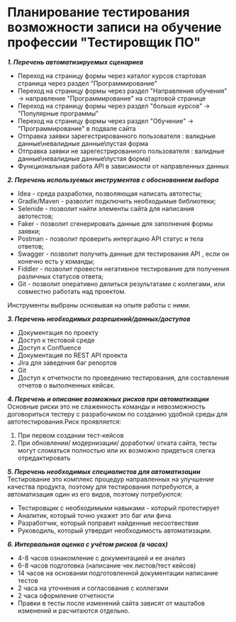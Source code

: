 # Планирование тестирования возможности записи на обучение профессии "Тестировщик ПО"
***1. Перечень автоматизируемых сценариев***


* Переход на страницу формы через каталог курсов стартовая страница через раздел "Программирование"
* Переход на страницу формы через раздел "Направления обучения" -> направление "Программирование" на стартовой странице
* Переход на страницу формы через раздел "больше курсов" -> "Популярные программы"
* Переход на страницу формы через раздел "Обучение" ->  "Программирование" в подвале сайта
* Отправка заявки зарегестрированного пользователя : валидные данные\невалидные данные\пустая форма
* Отправка заявки не зарегестрированного пользователя : валидные данные\невалидные данные\пустая форма)
* Функциональная работа API в зависимости от направленных данных

***2. Перечень используемых инструментов с обоснованием выбора***


* Idea -  среда разработки, позволяющая написать автотесты;
* Gradle/Maven - разволит подключить необходымые библиотеки;
* Selenide - позволит найти элементы сайта для написания автотестов;
* Faker - позволит сгенерировать данные для заполнения формы заявки;
* Postman - позволит проверить интергацию API статус и тела ответов;
* Swagger - позволит получить данные для тестирования API , если он конечно есть у команды;
* Fiddler - позволит провести негативное тестирование для получения различных статусов ответа;
* Git -  позволит оперативно делиться результатами с коллегами, или совместно работать над проектом.

Инструменты выбраны основывая на опыте работы с ними.



***3. Перечень необходимых разрешений/данных/доступов***
* Документация по проекту
* Доступ к тестовой среде
* Доступ к Confluence
* Документация по REST API проекта
* Jira для заведения баг репортов
* Git
* Доступ к отчетности по проведению тестирования, для составления отчетов о выполненных кейсах.


***4. Перечень и описание возможных рисков при автоматизации***
Основные риски это не слаженность  команды и невозможность договориться тестеру с разрабочиком по созданию удобной среды для автотестирования.Риск проявляется:
1. При первом создании тест-кейсов
2. При обновлении/ модернизации/ доработки/ отката сайта, тесты могут сломаться полностью или их возможно придеться слегка отредактировать

***5. Перечень необходимых специалистов для автоматизации***
Тестирование это комплекс процедур направленных на улучшение качества продукта, поэтому для тестирования потребуются, 
а автоматизация один из его видов, поэтому потребуются:
* Тестировщик с необходимыми навыками - который протестирует
* Аналитик, который точно укажет это баг или фича
* Разработчик, который поправит найденные несоотвествия
* Руководиль, который утвердит необходимость автоматизации.



***6. Интервальная оценка с учётом рисков (в часах)***
* 4-8 часов ознакомление с документацией и ее анализ
* 6-8  часов подготовка (написание чек листов/тест кейсов)
* 14 часов на основании подготовленной документации написание тестов
* 2 часа на уточнения и согласования с коллегами
* 2 часа оформление отчетности
* Правки в тесты после изменений сайта зависят от маштабов изменений и расчитаются отдельно. 
